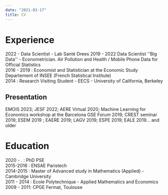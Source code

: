 ```yaml
---
date: "2021-03-17"
title: CV
---
```

# Experience

2022 - Data Scientist - Lab Santé Drees
2019 - 2022 Data Scientist ''Big Data'' - Econometrician. Air Pollution and Health / Mobile Phone Data for Official Statistics  
2016 - 2019 : Economist and Statistician at the Economic Study Departement of INSEE (French Statistical Institute)  
2014 : Research Visiting Student - EECS - University of California, Berkeley  

## Presentation

EMOIS 2023; JESF 2022; AERE Virtual 2020; Machine Learning for Economics workshop at the Barcelona GSE Forum 2019; CREST seminar 2019; ESEM 2019 ; EAERE 2019; LAGV 2019; ESPE 2019; EALE 2019... and older

# Education

2020 - . : PhD PSE  
2015-2016 : ENSAE Paristech  
2014-2015 : Master of Advanced study in Mathematics (Applied) - Cambridge University  
2011 - 2014 : Ecole Polytechnique - Applied Mathematics and Economics  
2009 - 2011: CPGE Fermat, Toulouse  
